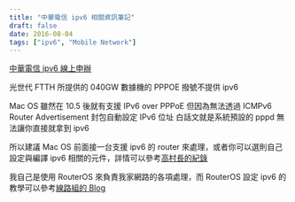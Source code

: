 ```yaml
---
title: "中華電信 ipv6 相關資訊筆記"
draft: false
date: 2016-08-04
tags: ["ipv6", "Mobile Network"]
---
```



<a href="https://123.cht.com.tw/eCAS/B8W">中華電信 ipv6 線上申辦</a>

光世代 FTTH 所提供的 040GW 數據機的 PPPOE 撥號不提供 ipv6

<!--more-->

Mac OS 雖然在 10.5 後就有支援 IPv6 over PPPoE 但因為無法透過 ICMPv6 Router Advertisement 封包自動設定 IPv6 位址
白話文就是系統預設的 pppd 無法讓你直接就拿到 ipv6

所以建議 Mac OS 前面接一台支援 ipv6 的 router 來處理，或者你可以選則自己設定與編譯 ipv6 相關的元件，詳情可以參考<a href="http://blog.clkao.org/post/285074/ipv6-over-pppoe-on-mac">高村長的紀錄</a>

我自己是使用 RouterOS 來負責我家網路的各項處理，而 RouterOS 設定 ipv6 的教學可以參考<a href="https://blog.cprteam.org/archives/279">線路組的 Blog</a>



